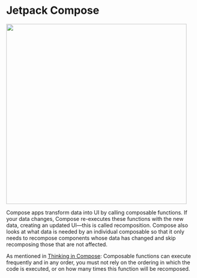 # Jetpack Compose

<img width="480" src="https://developer.android.com/codelabs/jetpack-compose-basics/img/e3914108b7082ac0.gif">

Compose apps transform data into UI by calling composable functions. If your data changes, Compose re-executes these functions with the new data, creating an updated UI—this is called recomposition. Compose also looks at what data is needed by an individual composable so that it only needs to recompose components whose data has changed and skip recomposing those that are not affected.

As mentioned in [Thinking in Compose](https://developer.android.com/jetpack/compose/mental-model#recomposition):
Composable functions can execute frequently and in any order, you must not rely on the ordering in which the code is executed, or on how many times this function will be recomposed.
